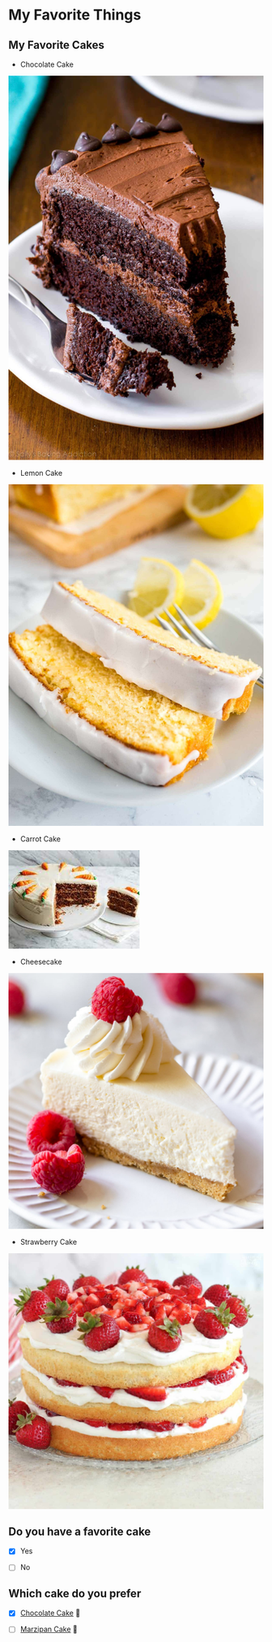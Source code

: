 
# My Favorite Things

## My Favorite Cakes

* Chocolate Cake 

![Chocolate Cake 1](/images/triple-chocolate-cake-4.jpeg)

* Lemon Cake 

![Lemon Cake](/images/Moist-Lemon-Cake-Recipe-Plated-Cravings-3.jpeg)

* Carrot Cake

![Carrot Cake](/images/carrotcake.jpeg)


* Cheesecake

![Cheesecake](/images/No-Bake-Cheesecake-9.jpeg)

* Strawberry Cake

![Strawberry Cake](/images/Strawberry-Shortcake-Cake-1-1.jpeg)


## Do you have a favorite cake

- [X] Yes 

- [ ] No

## Which cake do you prefer 

- [X] [Chocolate Cake](#Chocolate-Cake-1) 🥰

- [ ] [Marzipan Cake](https://www.bettycrocker.com/recipes/marzipan-princess-cake/16ef6b25-955e-417e-926b-3dce452897c7) 🤢



